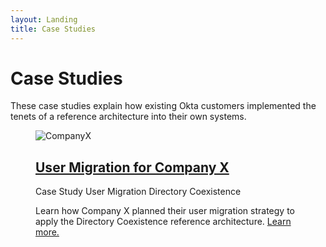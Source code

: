 ```yaml
---
layout: Landing
title: Case Studies
---
```


# Case Studies

These case studies explain how existing Okta customers implemented the tenets of a reference architecture into their own systems.

<figure class="main-card main-card_size_large">
  <img
    class="main-card__image"
    src="/img/architecture/thumbs/companyx.jpg"
    alt="CompanyX"
  >
  <figcaption class="main-card__body">
    <h2 class="main-card__title">
      <a
        class="main-card__main-link"
        href="/architecture-center/case-studies/companyx/"
      >
        User Migration for Company X
      </a>
    </h2>
    <div class="main-card__wrapper">
      <span class="main-card__tag">
        Case Study
      </span>
      <span class="main-card__tag">
        User Migration
      </span>
      <span class="main-card__tag">
        Directory Coexistence
      </span>
    </div>
    <p class="main-card__text">
      Learn how Company X planned their user migration strategy to apply the Directory Coexistence reference architecture. <a class="main-card__link" href="/architecture-center/case-studies/companyx/">Learn more.</a>
    </p>
  </figcaption>
</figure>
